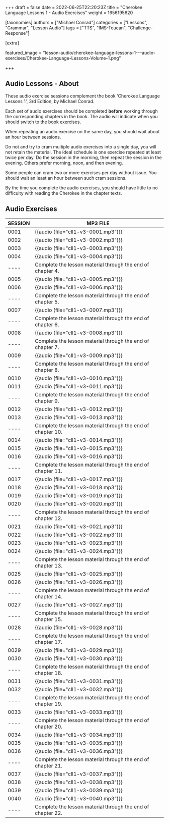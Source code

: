 
+++
draft = false
date = 2022-06-25T22:20:23Z
title = "Cherokee Language Lessons 1 - Audio Exercises"
weight = 1656195620

[taxonomies]
authors = ["Michael Conrad"]
categories = ["Lessons", "Grammar", "Lesson Audio"]
tags = ["TTS", "IMS-Toucan", "Challenge-Response"]

[extra]

featured_image = "lesson-audio/cherokee-language-lessons-1---audio-exercises/Cherokee-Language-Lessons-Volume-1.png"

+++


## Audio Lessons - About

These audio exercise sessions complement the book 'Cherokee Language Lessons 1',
3rd Edition, by Michael Conrad.

Each set of audio exercises should be completed **before** working through the 
corresponding chapters in the book. The audio will indicate when you should
switch to the book exercises.

When repeating an audio exercise on the same day,
you should wait about an hour between sessions.

Do not and try to cram multiple audio exercises into a single day, you will not
retain the material. The ideal schedule is one exercise repeated at least twice per day.
Do the session in the morning, then repeat the session in the evening.
Others prefer morning, noon, and then evening.

Some people can cram two or more exercises per day without issue.
You should wait an least an hour between such cram sessions.

By the time you complete the audio exercises, you should have
little to no difficulty with reading the Cherokee in the chapter texts.


<!-- more -->


    
## Audio Exercises

SESSION|MP3 FILE
--|--
0001|{{audio (file="cll1-v3-0001.mp3")}}
0002|{{audio (file="cll1-v3-0002.mp3")}}
0003|{{audio (file="cll1-v3-0003.mp3")}}
0004|{{audio (file="cll1-v3-0004.mp3")}}
----| Complete the lesson material through the end of chapter 4.
0005|{{audio (file="cll1-v3-0005.mp3")}}
0006|{{audio (file="cll1-v3-0006.mp3")}}
----| Complete the lesson material through the end of chapter 5.
0007|{{audio (file="cll1-v3-0007.mp3")}}
----| Complete the lesson material through the end of chapter 6.
0008|{{audio (file="cll1-v3-0008.mp3")}}
----| Complete the lesson material through the end of chapter 7.
0009|{{audio (file="cll1-v3-0009.mp3")}}
----| Complete the lesson material through the end of chapter 8.
0010|{{audio (file="cll1-v3-0010.mp3")}}
0011|{{audio (file="cll1-v3-0011.mp3")}}
----| Complete the lesson material through the end of chapter 9.
0012|{{audio (file="cll1-v3-0012.mp3")}}
0013|{{audio (file="cll1-v3-0013.mp3")}}
----| Complete the lesson material through the end of chapter 10.
0014|{{audio (file="cll1-v3-0014.mp3")}}
0015|{{audio (file="cll1-v3-0015.mp3")}}
0016|{{audio (file="cll1-v3-0016.mp3")}}
----| Complete the lesson material through the end of chapter 11.
0017|{{audio (file="cll1-v3-0017.mp3")}}
0018|{{audio (file="cll1-v3-0018.mp3")}}
0019|{{audio (file="cll1-v3-0019.mp3")}}
0020|{{audio (file="cll1-v3-0020.mp3")}}
----| Complete the lesson material through the end of chapter 12.
0021|{{audio (file="cll1-v3-0021.mp3")}}
0022|{{audio (file="cll1-v3-0022.mp3")}}
0023|{{audio (file="cll1-v3-0023.mp3")}}
0024|{{audio (file="cll1-v3-0024.mp3")}}
----| Complete the lesson material through the end of chapter 13.
0025|{{audio (file="cll1-v3-0025.mp3")}}
0026|{{audio (file="cll1-v3-0026.mp3")}}
----| Complete the lesson material through the end of chapter 14.
0027|{{audio (file="cll1-v3-0027.mp3")}}
----| Complete the lesson material through the end of chapter 15.
0028|{{audio (file="cll1-v3-0028.mp3")}}
----| Complete the lesson material through the end of chapter 17.
0029|{{audio (file="cll1-v3-0029.mp3")}}
0030|{{audio (file="cll1-v3-0030.mp3")}}
----| Complete the lesson material through the end of chapter 18.
0031|{{audio (file="cll1-v3-0031.mp3")}}
0032|{{audio (file="cll1-v3-0032.mp3")}}
----| Complete the lesson material through the end of chapter 19.
0033|{{audio (file="cll1-v3-0033.mp3")}}
----| Complete the lesson material through the end of chapter 20.
0034|{{audio (file="cll1-v3-0034.mp3")}}
0035|{{audio (file="cll1-v3-0035.mp3")}}
0036|{{audio (file="cll1-v3-0036.mp3")}}
----| Complete the lesson material through the end of chapter 21.
0037|{{audio (file="cll1-v3-0037.mp3")}}
0038|{{audio (file="cll1-v3-0038.mp3")}}
0039|{{audio (file="cll1-v3-0039.mp3")}}
0040|{{audio (file="cll1-v3-0040.mp3")}}
----| Complete the lesson material through the end of chapter 22.



